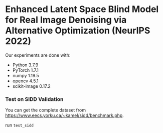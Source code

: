 # Enhanced Latent Space Blind Model for Real Image Denoising via Alternative Optimization (NeurIPS 2022)

Our experiments are done with:

- Python 3.7.9
- PyTorch 1.7.1
- numpy 1.19.5
- opencv 4.5.1
- scikit-image 0.17.2

### Test on SIDD Validation
You can get the complete dataset from https://www.eecs.yorku.ca/~kamel/sidd/benchmark.php.

run `test_sidd`
